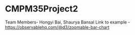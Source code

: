 # CMPM35Project2
Team Members- Hongyi Bai, Shaurya Bansal
Link to example - https://observablehq.com/@d3/zoomable-bar-chart
